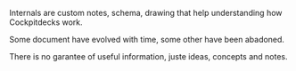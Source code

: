 Internals are custom notes, schema, drawing that help understanding how Cockpitdecks work.

Some document have evolved with time, some other have been abadoned.

There is no garantee of useful information, juste ideas, concepts and notes.
